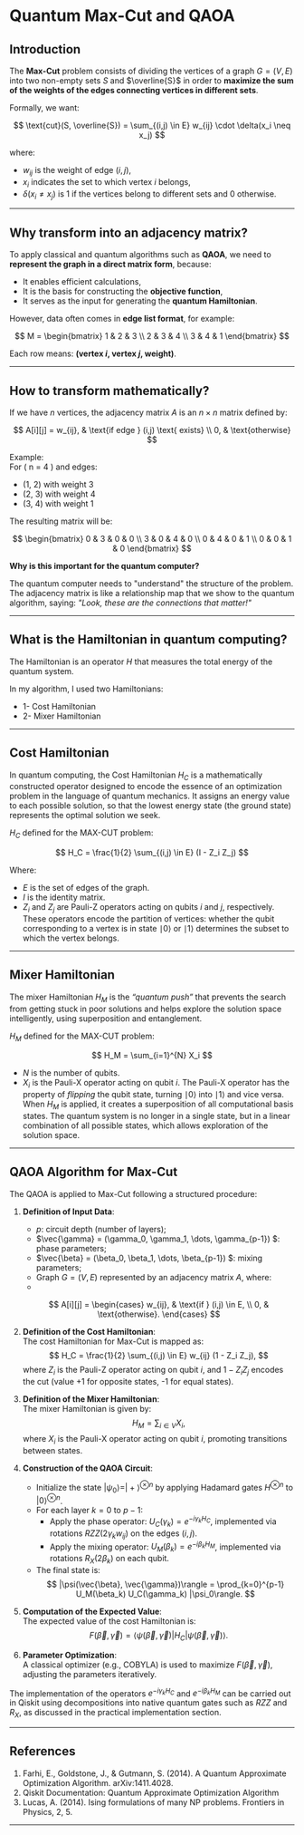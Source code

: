# Quantum Max-Cut and QAOA

## Introduction

The **Max-Cut** problem consists of dividing the vertices of a graph $G = (V, E)$ into two non-empty sets $S$ and $\overline{S}$ in order to **maximize the sum of the weights of the edges connecting vertices in different sets**.

Formally, we want:

$$
\text{cut}(S, \overline{S}) = \sum_{(i,j) \in E} w_{ij} \cdot \delta(x_i \neq x_j)
$$

where:
- $w_{ij}$ is the weight of edge $(i,j)$,
- $x_i$ indicates the set to which vertex $i$ belongs,
- $\delta(x_i \neq x_j)$ is 1 if the vertices belong to different sets and 0 otherwise.

---

## Why transform into an adjacency matrix?

To apply classical and quantum algorithms such as **QAOA**, we need to **represent the graph in a direct matrix form**, because:
- It enables efficient calculations,
- It is the basis for constructing the **objective function**,
- It serves as the input for generating the **quantum Hamiltonian**.

However, data often comes in **edge list format**, for example:

$$
M = \begin{bmatrix}
1 & 2 & 3 \\
2 & 3 & 4 \\
3 & 4 & 1
\end{bmatrix}
$$

Each row means: **(vertex $i$, vertex $j$, weight)**.

---

## How to transform mathematically?

If we have $n$ vertices, the adjacency matrix $A$ is an $n \times n$ matrix defined by:

$$
A[i][j] =
w_{ij}, & \text{if edge } (i,j) \text{ exists} \\
0, & \text{otherwise}
$$

Example:  
For \( n = 4 \) and edges:
- (1, 2) with weight 3
- (2, 3) with weight 4
- (3, 4) with weight 1

The resulting matrix will be:

$$
\begin{bmatrix}
0 & 3 & 0 & 0 \\
3 & 0 & 4 & 0 \\
0 & 4 & 0 & 1 \\
0 & 0 & 1 & 0
\end{bmatrix}
$$

**Why is this important for the quantum computer?**

The quantum computer needs to "understand" the structure of the problem. The adjacency matrix is like a relationship map that we show to the quantum algorithm, saying: *"Look, these are the connections that matter!"*

---

## What is the Hamiltonian in quantum computing?

The Hamiltonian is an operator $H$ that measures the total energy of the quantum system.  

In my algorithm, I used two Hamiltonians:

* 1- Cost Hamiltonian  
* 2- Mixer Hamiltonian  

---

## Cost Hamiltonian

In quantum computing, the Cost Hamiltonian $H_C$ is a mathematically constructed operator designed to encode the essence of an optimization problem in the language of quantum mechanics. It assigns an energy value to each possible solution, so that the lowest energy state (the ground state) represents the optimal solution we seek.

$H_C$ defined for the MAX-CUT problem:

$$
H_C = \frac{1}{2} \sum_{(i,j) \in E} (I - Z_i Z_j) 
$$

Where:
* $E$ is the set of edges of the graph.
* $I$ is the identity matrix.
* $Z_i$ and $Z_j$ are Pauli-Z operators acting on qubits $i$ and $j$, respectively. These operators encode the partition of vertices: whether the qubit corresponding to a vertex is in state ∣0⟩ or ∣1⟩ determines the subset to which the vertex belongs.

---

## Mixer Hamiltonian

The mixer Hamiltonian $H_M$ is the *“quantum push”* that prevents the search from getting stuck in poor solutions and helps explore the solution space intelligently, using superposition and entanglement.

$H_M$ defined for the MAX-CUT problem:

$$
H_M = \sum_{i=1}^{N} X_i 
$$

* $N$ is the number of qubits.  
* $X_i$ is the Pauli-X operator acting on qubit $i$. The Pauli-X operator has the property of *flipping* the qubit state, turning ∣0⟩ into ∣1⟩ and vice versa. When $H_M$ is applied, it creates a superposition of all computational basis states. The quantum system is no longer in a single state, but in a linear combination of all possible states, which allows exploration of the solution space.

---

## QAOA Algorithm for Max-Cut

The QAOA is applied to Max-Cut following a structured procedure:

1. **Definition of Input Data**:
   - $p$: circuit depth (number of layers);
   - $\vec{\gamma} = (\gamma_0, \gamma_1, \dots, \gamma_{p-1}) $: phase parameters;
   - $\vec{\beta} = (\beta_0, \beta_1, \dots, \beta_{p-1}) $: mixing parameters;
   - Graph $G = (V, E)$ represented by an adjacency matrix $A$, where:
   - 
   $$
   A[i][j] =
   \begin{cases}
   w_{ij}, & \text{if } (i,j) \in E, \\
   0, & \text{otherwise}.
   \end{cases}
   $$

2. **Definition of the Cost Hamiltonian**:  
   The cost Hamiltonian for Max-Cut is mapped as:
   $$
   H_C = \frac{1}{2} \sum_{(i,j) \in E} w_{ij} (1 - Z_i Z_j),
   $$
   where $Z_i$ is the Pauli-Z operator acting on qubit $i$, and $1 - Z_i Z_j$ encodes the cut (value +1 for opposite states, -1 for equal states).

3. **Definition of the Mixer Hamiltonian**:  
   The mixer Hamiltonian is given by:
   $$
   H_M = \sum_{i \in V} X_i,
   $$
   where $X_i$ is the Pauli-X operator acting on qubit $i$, promoting transitions between states.

4. **Construction of the QAOA Circuit**:
   - Initialize the state $|\psi_0\rangle = |+\rangle^{\otimes n}$ by applying Hadamard gates $H^{\otimes n}$ to $|0\rangle^{\otimes n}$.
   - For each layer $k = 0$ to $p-1$:
     - Apply the phase operator: $U_C(\gamma_k) = e^{-i \gamma_k H_C}$, implemented via rotations $RZZ(2 \gamma_k w_{ij})$ on the edges $(i,j)$.
     - Apply the mixing operator: $U_M(\beta_k) = e^{-i \beta_k H_M}$, implemented via rotations $R_X(2 \beta_k)$ on each qubit.
   - The final state is:
   $$
   |\psi(\vec{\beta}, \vec{\gamma})\rangle = \prod_{k=0}^{p-1} U_M(\beta_k) U_C(\gamma_k) |\psi_0\rangle.
   $$

5. **Computation of the Expected Value**:  
   The expected value of the cost Hamiltonian is:
   $$
   F(\vec{\beta}, \vec{\gamma}) = \langle \psi(\vec{\beta}, \vec{\gamma}) | H_C | \psi(\vec{\beta}, \vec{\gamma}) \rangle.
   $$

6. **Parameter Optimization**:  
   A classical optimizer (e.g., COBYLA) is used to maximize $F(\vec{\beta}, \vec{\gamma})$, adjusting the parameters iteratively.

The implementation of the operators $e^{-i \gamma_k H_C}$ and $e^{-i \beta_k H_M}$ can be carried out in Qiskit using decompositions into native quantum gates such as $RZZ$ and $R_X$, as discussed in the practical implementation section.

---

## References

1. Farhi, E., Goldstone, J., & Gutmann, S. (2014). A Quantum Approximate Optimization Algorithm. arXiv:1411.4028.  
2. Qiskit Documentation: Quantum Approximate Optimization Algorithm  
3. Lucas, A. (2014). Ising formulations of many NP problems. Frontiers in Physics, 2, 5.  

---

